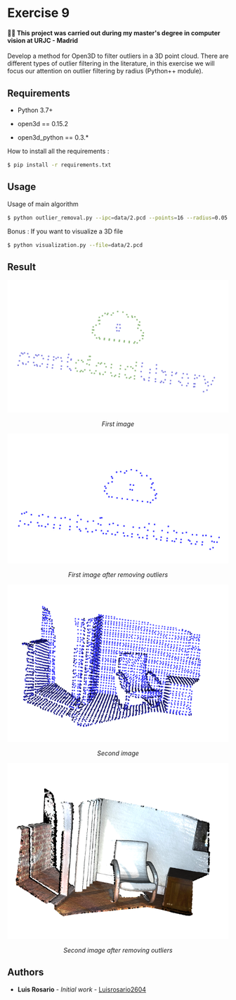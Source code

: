 # Exercise 9

#### 👨‍🎓 This project was carried out during my master's degree in computer vision at URJC - Madrid

Develop a method for Open3D to filter outliers in a 3D point cloud.
There are different types of outlier filtering in the literature, in this exercise we will focus our attention on outlier filtering by radius (Python++ module).

## Requirements

* Python 3.7+

* open3d == 0.15.2
* open3d_python == 0.3.*

How to install all the requirements :
```bash
$ pip install -r requirements.txt
```

## Usage

Usage of main algorithm
```bash
$ python outlier_removal.py --ipc=data/2.pcd --points=16 --radius=0.05 --opc=resulting_could.pcd
```

Bonus : If you want to visualize a 3D file
```bash
$ python visualization.py --file=data/2.pcd
```

## Result

<p align="center">
  <img src="./imgs/result2.png">
</p>
<p align="center">
  <i>First image</i>
</p>
<p align="center">
  <img src="./imgs/result.png">
</p>
<p align="center">
  <i>First image after removing outliers</i>
</p>

<p align="center">
  <img src="./imgs/result1.png">
</p>
<p align="center">
  <i>Second image</i>
</p>
<p align="center">
  <img src="./imgs/result3.png">
</p>
<p align="center">
  <i>Second image after removing outliers</i>
</p>

## Authors

* **Luis Rosario** - *Initial work* - [Luisrosario2604](https://github.com/Luisrosario2604)